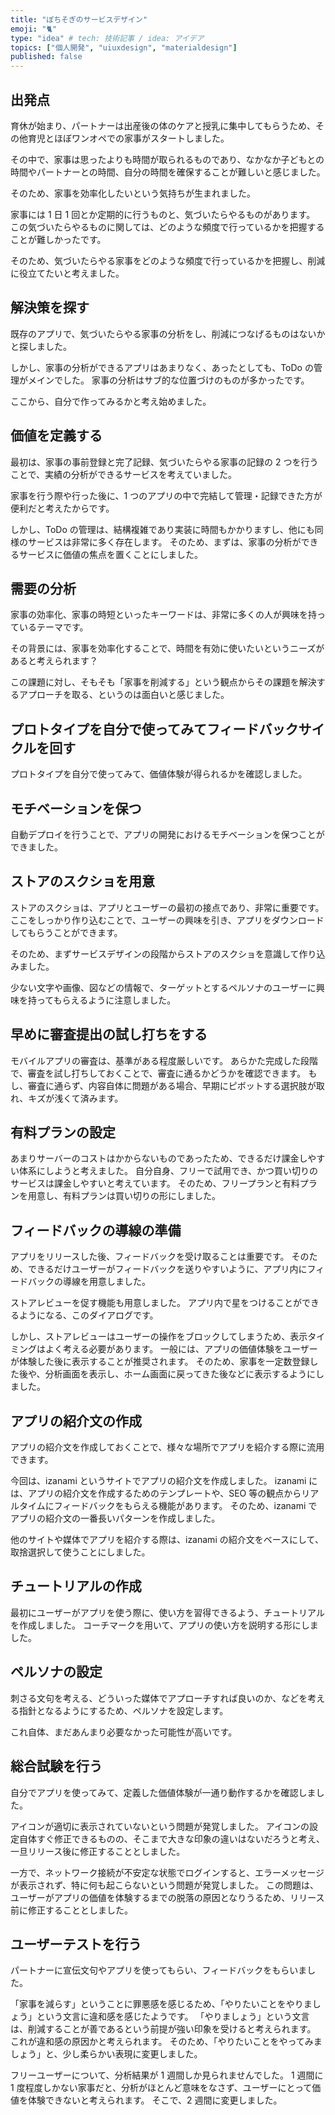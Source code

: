 ```yaml
---
title: "ぽちそぎのサービスデザイン"
emoji: "🐈"
type: "idea" # tech: 技術記事 / idea: アイデア
topics: ["個人開発", "uiuxdesign", "materialdesign"]
published: false
---
```


## 出発点

育休が始まり、パートナーは出産後の体のケアと授乳に集中してもらうため、その他育児とほぼワンオペでの家事がスタートしました。

その中で、家事は思ったよりも時間が取られるものであり、なかなか子どもとの時間やパートナーとの時間、自分の時間を確保することが難しいと感じました。

そのため、家事を効率化したいという気持ちが生まれました。

家事には 1 日 1 回とか定期的に行うものと、気づいたらやるものがあります。
この気づいたらやるものに関しては、どのような頻度で行っているかを把握することが難しかったです。

そのため、気づいたらやる家事をどのような頻度で行っているかを把握し、削減に役立てたいと考えました。

## 解決策を探す

既存のアプリで、気づいたらやる家事の分析をし、削減につなげるものはないかと探しました。

しかし、家事の分析ができるアプリはあまりなく、あったとしても、ToDo の管理がメインでした。
家事の分析はサブ的な位置づけのものが多かったです。

ここから、自分で作ってみるかと考え始めました。

## 価値を定義する

最初は、家事の事前登録と完了記録、気づいたらやる家事の記録の 2 つを行うことで、実績の分析ができるサービスを考えていました。

家事を行う際や行った後に、1 つのアプリの中で完結して管理・記録できた方が便利だと考えたからです。

しかし、ToDo の管理は、結構複雑であり実装に時間もかかりますし、他にも同様のサービスは非常に多く存在します。
そのため、まずは、家事の分析ができるサービスに価値の焦点を置くことにしました。

## 需要の分析

家事の効率化、家事の時短といったキーワードは、非常に多くの人が興味を持っているテーマです。

その背景には、家事を効率化することで、時間を有効に使いたいというニーズがあると考えられます？

この課題に対し、そもそも「家事を削減する」という観点からその課題を解決するアプローチを取る、というのは面白いと感じました。

## プロトタイプを自分で使ってみてフィードバックサイクルを回す

プロトタイプを自分で使ってみて、価値体験が得られるかを確認しました。

## モチベーションを保つ

自動デプロイを行うことで、アプリの開発におけるモチベーションを保つことができました。

## ストアのスクショを用意

ストアのスクショは、アプリとユーザーの最初の接点であり、非常に重要です。
ここをしっかり作り込むことで、ユーザーの興味を引き、アプリをダウンロードしてもらうことができます。

そのため、まずサービスデザインの段階からストアのスクショを意識して作り込みました。

少ない文字や画像、図などの情報で、ターゲットとするペルソナのユーザーに興味を持ってもらえるように注意しました。

## 早めに審査提出の試し打ちをする

モバイルアプリの審査は、基準がある程度厳しいです。
あらかた完成した段階で、審査を試し打ちしておくことで、審査に通るかどうかを確認できます。
もし、審査に通らず、内容自体に問題がある場合、早期にピボットする選択肢が取れ、キズが浅くて済みます。

## 有料プランの設定

あまりサーバーのコストはかからないものであったため、できるだけ課金しやすい体系にしようと考えました。
自分自身、フリーで試用でき、かつ買い切りのサービスは課金しやすいと考えています。
そのため、フリープランと有料プランを用意し、有料プランは買い切りの形にしました。

## フィードバックの導線の準備

アプリをリリースした後、フィードバックを受け取ることは重要です。
そのため、できるだけユーザーがフィードバックを送りやすいように、アプリ内にフィードバックの導線を用意しました。

ストアレビューを促す機能も用意しました。
アプリ内で星をつけることができるようになる、このダイアログです。

しかし、ストアレビューはユーザーの操作をブロックしてしまうため、表示タイミングはよく考える必要があります。
一般には、アプリの価値体験をユーザーが体験した後に表示することが推奨されます。
そのため、家事を一定数登録した後や、分析画面を表示し、ホーム画面に戻ってきた後などに表示するようにしました。

## アプリの紹介文の作成

アプリの紹介文を作成しておくことで、様々な場所でアプリを紹介する際に流用できます。

今回は、izanami というサイトでアプリの紹介文を作成しました。
izanami には、アプリの紹介文を作成するためのテンプレートや、SEO 等の観点からリアルタイムにフィードバックをもらえる機能があります。
そのため、izanami でアプリの紹介文の一番長いパターンを作成しました。

他のサイトや媒体でアプリを紹介する際は、izanami の紹介文をベースにして、取捨選択して使うことにしました。

## チュートリアルの作成

最初にユーザーがアプリを使う際に、使い方を習得できるよう、チュートリアルを作成しました。
コーチマークを用いて、アプリの使い方を説明する形にしました。

## ペルソナの設定

刺さる文句を考える、どういった媒体でアプローチすれば良いのか、などを考える指針となるようにするため、ペルソナを設定します。

これ自体、まだあんまり必要なかった可能性が高いです。

## 総合試験を行う

自分でアプリを使ってみて、定義した価値体験が一通り動作するかを確認しました。

アイコンが適切に表示されていないという問題が発覚しました。
アイコンの設定自体すぐ修正できるものの、そこまで大きな印象の違いはないだろうと考え、一旦リリース後に修正することとしました。

一方で、ネットワーク接続が不安定な状態でログインすると、エラーメッセージが表示されず、特に何も起こらないという問題が発覚しました。
この問題は、ユーザーがアプリの価値を体験するまでの脱落の原因となりうるため、リリース前に修正することとしました。

## ユーザーテストを行う

パートナーに宣伝文句やアプリを使ってもらい、フィードバックをもらいました。

「家事を減らす」ということに罪悪感を感じるため、「やりたいことをやりましょう」という文言に違和感を感じたようです。
「やりましょう」という文言は、削減することが善であるという前提が強い印象を受けると考えられます。
これが違和感の原因かと考えられます。
そのため、「やりたいことをやってみましょう」と、少し柔らかい表現に変更しました。

フリーユーザーについて、分析結果が 1 週間しか見られませんでした。
1 週間に 1 度程度しかない家事だと、分析がほとんど意味をなさず、ユーザーにとって価値を体験できないと考えられます。
そこで、2 週間に変更しました。
